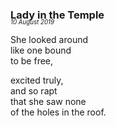 ### Lady in the Temple
<p style="margin:0; margin-top: -1.25rem">
  <em>
    <small><small>10 August 2019</small></small>
  </em>
</p>

She looked around \
like one bound\
to be free,

excited truly,\
and so rapt\
that she saw none\
of the holes in the roof.

